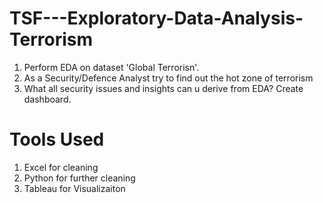 # TSF---Exploratory-Data-Analysis-Terrorism

1. Perform EDA on dataset 'Global Terrorisn'.
2. As a Security/Defence Analyst try to find out the hot zone of terrorism
3. What all security issues and insights can u derive from EDA?
Create dashboard.


# Tools Used
1. Excel for cleaning
2. Python for further cleaning
3. Tableau for Visualizaiton
